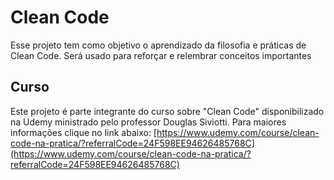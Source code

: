 # Clean Code
Esse projeto tem como objetivo o aprendizado da filosofia e práticas de Clean Code. Será usado para reforçar e relembrar conceitos
importantes


## Curso
Este projeto é parte integrante do curso sobre "Clean Code" disponibilizado na Udemy ministrado pelo professor Douglas Siviotti.
Para maiores informações clique no link abaixo:
[https://www.udemy.com/course/clean-code-na-pratica/?referralCode=24F598EE94626485768C](https://www.udemy.com/course/clean-code-na-pratica/?referralCode=24F598EE94626485768C)
